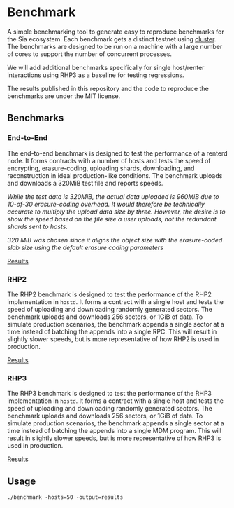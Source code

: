 # Benchmark

A simple benchmarking tool to generate easy to reproduce benchmarks for the Sia ecosystem. Each benchmark gets a distinct testnet using [cluster](https://github.com/SiaFoundation/cluster). The benchmarks are designed to be run on a machine with a large number of cores to support the number of concurrent processes.

We will add additional benchmarks specifically for single host/renter interactions using RHP3 as a baseline for testing regressions.

The results published in this repository and the code to reproduce the benchmarks are under the MIT license.

## Benchmarks

### End-to-End

The end-to-end benchmark is designed to test the performance of a renterd node. It forms contracts with a number of hosts and tests the speed of encrypting, erasure-coding, uploading shards, downloading, and reconstruction in ideal production-like conditions. The benchmark uploads and downloads a 320MiB test file and reports speeds.

*While the test data is 320MiB, the actual data uploaded is 960MiB due to 10-of-30 erasure-coding overhead. It would therefore be technically accurate to multiply the upload data size by three. However, the desire is to show the speed based on the file size a user uploads, not the redundant shards sent to hosts.*

*320 MiB was chosen since it aligns the object size with the erasure-coded slab size using the default erasure coding parameters*

[Results](results/e2e.csv)

### RHP2

The RHP2 benchmark is designed to test the performance of the RHP2 implementation in `hostd`. It forms a contract with a single host and tests the speed of uploading and downloading randomly generated sectors. The benchmark uploads and downloads 256 sectors, or 1GiB of data. To simulate production scenarios, the benchmark appends a single sector at a time instead of batching the appends into a single RPC. This will result in slightly slower speeds, but is more representative of how RHP2 is used in production.

[Results](results/rhp2.csv)

### RHP3

The RHP3 benchmark is designed to test the performance of the RHP3 implementation in `hostd`. It forms a contract with a single host and tests the speed of uploading and downloading randomly generated sectors. The benchmark uploads and downloads 256 sectors, or 1GiB of data. To simulate production scenarios, the benchmark appends a single sector at a time instead of batching the appends into a single MDM program. This will result in slightly slower speeds, but is more representative of how RHP3 is used in production.

[Results](results/rhp3.csv)

## Usage

```
./benchmark -hosts=50 -output=results
```
